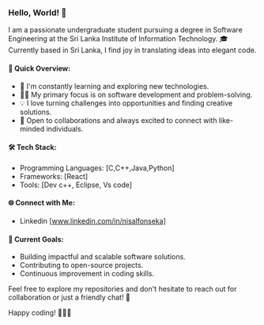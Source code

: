 ### Hello, World! 👋

I am a passionate undergraduate student pursuing a degree in Software Engineering at the Sri Lanka Institute of Information Technology. 🎓 Currently based in Sri Lanka, I find joy in translating ideas into elegant code.

#### 🚀 Quick Overview:

- 🌱 I'm constantly learning and exploring new technologies.
- 👨‍💻 My primary focus is on software development and problem-solving.
- 💡 I love turning challenges into opportunities and finding creative solutions.
- 🤝 Open to collaborations and always excited to connect with like-minded individuals.

#### 🛠️ Tech Stack:

- Programming Languages: [C,C++,Java,Python]
- Frameworks: [React]
- Tools: [Dev c++, Eclipse, Vs code]

#### 🌐 Connect with Me:

- Linkedin [www.linkedin.com/in/nisalfonseka]

#### 🎯 Current Goals:

- Building impactful and scalable software solutions.
- Contributing to open-source projects.
- Continuous improvement in coding skills.

Feel free to explore my repositories and don't hesitate to reach out for collaboration or just a friendly chat! 🚀

Happy coding! 👨‍💻✨
